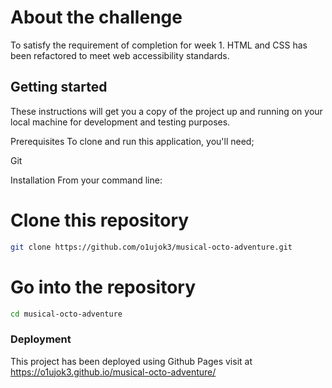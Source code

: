# About the challenge

To satisfy the requirement of completion for week 1.
HTML and CSS has been refactored to meet web accessibility standards.

## Getting started

These instructions will get you a copy of the project up and running on your local machine for development and testing purposes.

Prerequisites
To clone and run this application, you'll need;

Git

Installation
From your command line:

# Clone this repository

```bash
git clone https://github.com/o1ujok3/musical-octo-adventure.git
```

# Go into the repository

```bash
cd musical-octo-adventure
```

### Deployment

This project has been deployed using Github Pages visit at https://o1ujok3.github.io/musical-octo-adventure/
